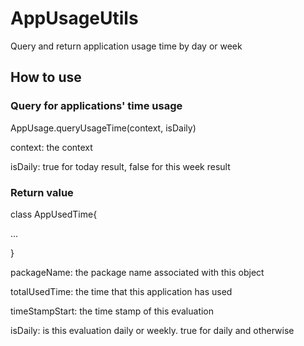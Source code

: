 # AppUsageUtils
Query and return application usage time by day or week
## How to use
### Query for applications' time usage
AppUsage.queryUsageTime(context, isDaily)

   context: the context
   
   isDaily: true for today result, false for this week result


### Return value
class AppUsedTime{

  ...
  
}

packageName: the package name associated with this object

totalUsedTime: the time that this application has used

timeStampStart: the time stamp of this evaluation

isDaily: is this evaluation daily or weekly. true for daily and otherwise


 

